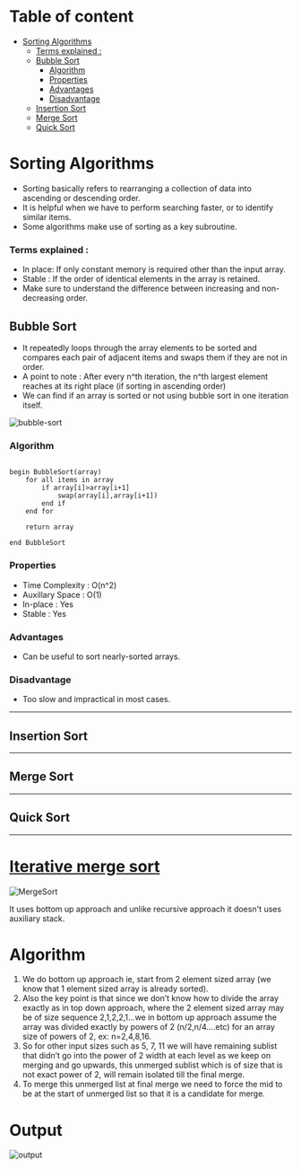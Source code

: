 <!-- follow the template of Bubble Sort, add the respective heading in Table of content -->


<!-- Table of content -->
# Table of content
- [Sorting Algorithms](#sorting-algorithms)
    - [Terms explained :](#terms-explained-)
  - [Bubble Sort](#bubble-sort)
    - [Algorithm](#algorithm)
    - [Properties](#properties)
    - [Advantages](#advantages)
    - [Disadvantage](#disadvantage)
  - [Insertion Sort](#insertion-sort)
  - [Merge Sort](#merge-sort)
  - [Quick Sort](#quick-sort)

# Sorting Algorithms

- Sorting basically refers to rearranging a collection of data into ascending or descending order.
- It is helpful when we have to perform searching faster, or to identify similar items.
- Some algorithms make use of sorting as a key subroutine.

### Terms explained :

- In place: If only constant memory is required other than the input array.
- Stable : If the order of identical elements in the array is retained.
- Make sure to understand the difference between increasing and non-decreasing order.



## Bubble Sort

- It repeatedly loops through the array elements to be sorted and compares each pair of adjacent items and swaps them if they are not in order.
-  A point to note : After every n^th iteration, the n^th largest element reaches at its right place (if sorting in ascending order)
-  We can find if an array is sorted or not using bubble sort in one iteration itself.
<!-- image to help better explain the concept -->
![bubble-sort](https://user-images.githubusercontent.com/60391776/156492281-316f0a5c-e21f-4328-ac03-90b0bc47413c.png)
<!-- citation : [Here](https://www.productplan.com/glossary/bubble-sort/)  -->


### Algorithm

```

begin BubbleSort(array)
    for all items in array
        if array[i]>array[i+1]
            swap(array[i],array[i+1])
        end if
    end for

    return array

end BubbleSort

```

### Properties

- Time Complexity : O(n^2)
- Auxillary Space : O(1)
- In-place : Yes
- Stable : Yes

### Advantages

- Can be useful to sort nearly-sorted arrays.

### Disadvantage

- Too slow and impractical in most cases.

---

## Insertion Sort

---

## Merge Sort

---

## Quick Sort

---

# [Iterative merge sort](geeksforgeeks.org/iterative-merge-sort/)

![MergeSort](https://media.geeksforgeeks.org/wp-content/cdn-uploads/Merge-Sort-Tutorial.png)

It uses bottom up approach and unlike recursive approach it doesn't uses auxiliary stack.

# Algorithm
1. We do bottom up approach ie, start from 2 element sized array (we know that 1 element sized array is already sorted). 
2. Also the key point is that since we don’t know how to divide the array exactly as in top down approach, where the 2 element sized array may be of size sequence 2,1,2,2,1…we in bottom up approach assume the array was divided exactly by powers of 2 (n/2,n/4….etc) for an array size of powers of 2, ex: n=2,4,8,16. 
3. So for other input sizes such as 5, 7, 11 we will have remaining sublist that didn’t go into the power of 2 width at each level as we keep on merging and go upwards, this unmerged sublist which is of size that is not exact power of 2, will remain isolated till the final merge. 
4. To merge this unmerged list at final merge we need to force the mid to be at the start of unmerged list so that it is a candidate for merge. 

# Output
![output](https://user-images.githubusercontent.com/76995136/156413137-24f1e7ba-07e7-4722-a1df-b70e392b01b2.png)


